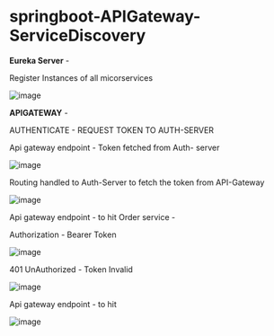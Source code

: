 # springboot-APIGateway-ServiceDiscovery

**Eureka Server** - 

Register Instances of all micorservices

![image](https://github.com/user-attachments/assets/902fbcab-6e6a-48a5-b058-71a56af6b458)




**APIGATEWAY** - 

AUTHENTICATE -  REQUEST TOKEN TO AUTH-SERVER 

Api gateway endpoint - Token fetched from Auth- server 

![image](https://github.com/user-attachments/assets/d6c3dd50-5a80-4363-818c-b17d851d9322)

Routing handled to Auth-Server to fetch the token from API-Gateway 

![image](https://github.com/user-attachments/assets/d3c6bd0b-42bf-48fe-9576-44b768a85fde)






Api gateway endpoint - to hit Order service - 


Authorization - Bearer Token

![image](https://github.com/user-attachments/assets/0bef2adb-d496-40dc-a230-352d5f7cade0)


401 UnAuthorized - Token Invalid

![image](https://github.com/user-attachments/assets/189469d1-6251-4924-bd4f-b95d6d788941)



Api gateway endpoint - to hit 

![image](https://github.com/user-attachments/assets/c016dce6-3586-4ff5-808e-5081513efc00)



